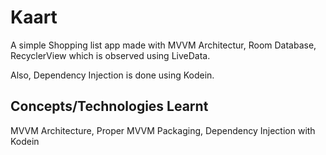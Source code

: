 # Kaart

A simple Shopping list app made with MVVM Architectur, Room Database, RecyclerView which is observed using LiveData.

Also, Dependency Injection is done using Kodein.

## Concepts/Technologies Learnt
MVVM Architecture, Proper MVVM Packaging, Dependency Injection with Kodein
